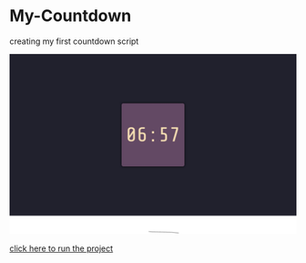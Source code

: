 # My-Countdown

creating my first countdown script

![CountDown](./src/imgs/CountDown.png)

<a href="https://alexjr22.github.io/My-Countdown/">click here to run the project</a>